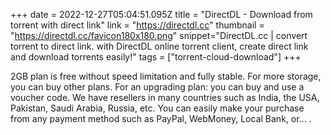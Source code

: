 +++
date = 2022-12-27T05:04:51.095Z
title = "DirectDL - Download from torrent with direct link"
link = "https://directdl.cc"
thumbnail = "https://directdl.cc/favicon180x180.png"
snippet="DirectDL.cc | convert torrent to direct link. with DirectDL online torrent client, create direct link and download torrents easily!"
tags = ["torrent-cloud-download"]
+++

2GB plan is free
without speed limitation and fully stable. 
For more storage, you can buy other plans.
For an upgrading plan: you can buy and use a voucher code. We have resellers in many countries such as India, the USA, Pakistan, Saudi Arabia, Russia, etc. 
You can easily make your purchase from any payment method such as PayPal, WebMoney, Local Bank, or... .
